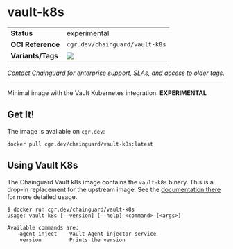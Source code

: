 <!--monopod:start-->
# vault-k8s
| | |
| - | - |
| **Status** | experimental |
| **OCI Reference** | `cgr.dev/chainguard/vault-k8s` |
| **Variants/Tags** | ![](https://storage.googleapis.com/chainguard-images-build-outputs/summary/vault-k8s.svg) |

*[Contact Chainguard](https://www.chainguard.dev/chainguard-images) for enterprise support, SLAs, and access to older tags.*

---
<!--monopod:end-->

Minimal image with the Vault Kubernetes integration. **EXPERIMENTAL**

## Get It!

The image is available on `cgr.dev`:

```
docker pull cgr.dev/chainguard/vault-k8s:latest
```

## Using Vault K8s

The Chainguard Vault k8s image contains the `vault-k8s` binary.
This is a drop-in replacement for the upstream image.
See the [documentation there](https://github.com/hashicorp/vault-k8s) for more detailed usage.

```shell
$ docker run cgr.dev/chainguard/vault-k8s
Usage: vault-k8s [--version] [--help] <command> [<args>]

Available commands are:
    agent-inject    Vault Agent injector service
    version         Prints the version
```
